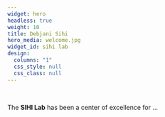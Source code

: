 ```yaml
---
widget: hero
headless: true
weight: 10
title: Debjani Sihi
hero_media: welcome.jpg
widget_id: sihi lab
design:
  columns: "1"
  css_style: null
  css_class: null
---
```

<br>

The **SIHI Lab** has been a center of excellence for ...